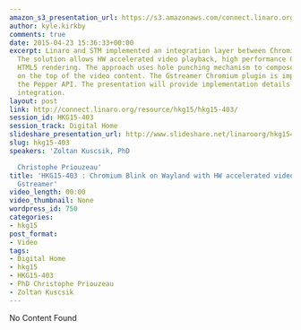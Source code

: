 ```yaml
---
amazon_s3_presentation_url: https://s3.amazonaws.com/connect.linaro.org/hkg15/Videos/02-12-Thursday/HKG15-403.pdf
author: kyle.kirkby
comments: true
date: 2015-04-23 15:36:33+00:00
excerpt: Linaro and STM implemented an integration layer between Chromium and Wayland/Gstreamer.
  The solution allows HW accelerated video playback, high performance GPU accelerated
  HTML5 rendering. The approach uses hole punching mechanism to compose the UI layer
  on the top of the video content. The Gstreamer Chromium plugin is implemented trough
  the Pepper API. The presentation will provide implementation details on the Wayland/Chromium/Gstreamer
  integration.
layout: post
link: http://connect.linaro.org/resource/hkg15/hkg15-403/
session_id: HKG15-403
session_track: Digital Home
slideshare_presentation_url: http://www.slideshare.net/linaroorg/hkg15403-chromium-blink-on-wayland-with-hw-accelerated-video-playback-using-gstreamer
slug: hkg15-403
speakers: 'Zoltan Kuscsik, PhD

  Christophe Priouzeau'
title: 'HKG15-403 : Chromium Blink on Wayland with HW accelerated video playback using
  Gstreamer'
video_length: 00:00
video_thumbnail: None
wordpress_id: 750
categories:
- hkg15
post_format:
- Video
tags:
- Digital Home
- hkg15
- HKG15-403
- PhD Christophe Priouzeau
- Zoltan Kuscsik
---
```


No Content Found
